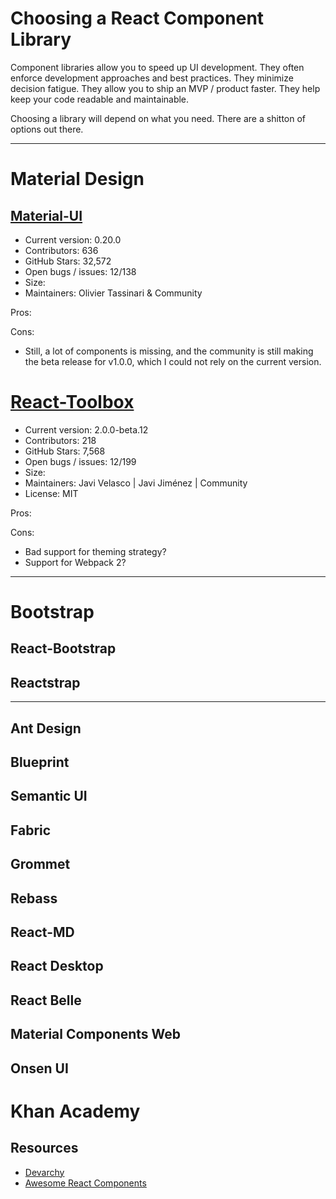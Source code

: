 # Choosing a React Component Library

Component libraries allow you to speed up UI development.
They often enforce development approaches and best practices.
They minimize decision fatigue.
They allow you to ship an MVP / product faster.
They help keep your code readable and maintainable.

Choosing a library will depend on what you need.
There are a shitton of options out there.

---

# Material Design

## [Material-UI](http://www.material-ui.com/)

* Current version: 0.20.0
* Contributors: 636
* GitHub Stars: 32,572
* Open bugs / issues: 12/138
* Size:
* Maintainers: Olivier Tassinari & Community

Pros:

Cons:
* Still, a lot of components is missing, and the community is still making the beta release for v1.0.0, which I could not rely on the current version.

# [React-Toolbox](http://react-toolbox.io/)

* Current version: 2.0.0-beta.12
* Contributors: 218
* GitHub Stars: 7,568
* Open bugs / issues: 12/199
* Size:
* Maintainers: Javi Velasco | Javi Jiménez | Community
* License: MIT

Pros:

Cons:
* Bad support for theming strategy?
* Support for Webpack 2?

---

# Bootstrap

## React-Bootstrap
## Reactstrap

---

## Ant Design
## Blueprint
## Semantic UI
## Fabric
## Grommet
## Rebass
## React-MD
## React Desktop
## React Belle
## Material Components Web
## Onsen UI

# Khan Academy


## Resources

* [Devarchy](https://devarchy.com/react/topic/ui-framework)
* [Awesome React Components](https://github.com/brillout/awesome-react-components)
